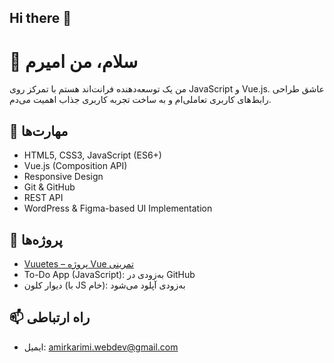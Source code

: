 ## Hi there 👋

# 👋 سلام، من امیرم
من یک توسعه‌دهنده فرانت‌اند هستم با تمرکز روی JavaScript و Vue.js. عاشق طراحی رابط‌های کاربری تعاملی‌ام و به ساخت تجربه کاربری جذاب اهمیت می‌دم.

## 🔧 مهارت‌ها
- HTML5, CSS3, JavaScript (ES6+)
- Vue.js (Composition API)
- Responsive Design
- Git & GitHub
- REST API
- WordPress & Figma-based UI Implementation

## 📂 پروژه‌ها
- [Vuuetes – پروژه Vue تمرینی](https://vuuetes.web.app)
- To-Do App (JavaScript): به‌زودی در GitHub
- دیوار کلون (با JS خام): به‌زودی آپلود می‌شود

## 📫 راه ارتباطی
- ایمیل: amirkarimi.webdev@gmail.com

<!--
**amirkarimi-webdev/amirkarimi-webdev** is a ✨ _special_ ✨ repository because its `README.md` (this file) appears on your GitHub profile.

Here are some ideas to get you started:

- 🔭 I’m currently working on ...
- 🌱 I’m currently learning ...
- 👯 I’m looking to collaborate on ...
- 🤔 I’m looking for help with ...
- 💬 Ask me about ...
- 📫 How to reach me: ...
- 😄 Pronouns: ...
- ⚡ Fun fact: ...
-->
